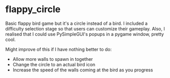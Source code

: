 # flappy_circle


Basic flappy bird game but it's a circle instead of a bird. I included a difficulty selection stage so that users can customize their gameplay.
Also, I realised that I could use PySimpleGUI's popups in a pygame window, pretty cool.

Might improve of this if I have nothing better to do:
- Allow more walls to spawn in together
- Change the circle to an actual bird icon
- Increase the speed of the walls coming at the bird as you progress
